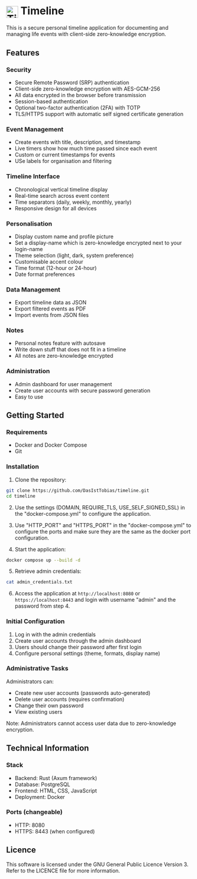 # <img src="backend/static/favicon.ico" alt="Timeline Logo" width="32" height="32" style="vertical-align: middle;"> Timeline

This is a secure personal timeline application for documenting and managing life events with client-side zero-knowledge encryption.

## Features

### Security
- Secure Remote Password (SRP) authentication
- Client-side zero-knowledge encryption with AES-GCM-256
- All data encrypted in the browser before transmission
- Session-based authentication
- Optional two-factor authentication (2FA) with TOTP
- TLS/HTTPS support with automatic self signed certificate generation

### Event Management
- Create events with title, description, and timestamp
- Live timers show how much time passed since each event
- Custom or current timestamps for events
- USe labels for organisation and filtering

### Timeline Interface
- Chronological vertical timeline display
- Real-time search across event content
- Time separators (daily, weekly, monthly, yearly)
- Responsive design for all devices

### Personalisation
- Display custom name and profile picture
- Set a display-name which is zero-knowledge encrypted next to your login-name
- Theme selection (light, dark, system preference)
- Customisable accent colour
- Time format (12-hour or 24-hour)
- Date format preferences

### Data Management
- Export timeline data as JSON
- Export filtered events as PDF
- Import events from JSON files

### Notes
- Personal notes feature with autosave
- Write down stuff that does not fit in a timeline
- All notes are zero-knowledge encrypted

### Administration
- Admin dashboard for user management
- Create user accounts with secure password generation
- Easy to use

## Getting Started

### Requirements
- Docker and Docker Compose
- Git

### Installation

1. Clone the repository:
```bash
git clone https://github.com/DasIstTobias/timeline.git
cd timeline
```

2. Use the settings (DOMAIN, REQUIRE_TLS, USE_SELF_SIGNED_SSL) in the "docker-compose.yml" to configure the application.

3. Use "HTTP_PORT" and "HTTPS_PORT" in the "docker-compose.yml" to configure the ports and make sure they are the same as the docker port configuration.

4. Start the application:
```bash
docker compose up --build -d
```

5. Retrieve admin credentials:
```bash
cat admin_credentials.txt
```

6. Access the application at `http://localhost:8080` or `https://localhost:8443` and login with username "admin" and the password from step 4.

### Initial Configuration

1. Log in with the admin credentials
2. Create user accounts through the admin dashboard
3. Users should change their password after first login
4. Configure personal settings (theme, formats, display name)

### Administrative Tasks

Administrators can:
- Create new user accounts (passwords auto-generated)
- Delete user accounts (requires confirmation)
- Change their own password
- View existing users

Note: Administrators cannot access user data due to zero-knowledge encryption.

## Technical Information

### Stack
- Backend: Rust (Axum framework)
- Database: PostgreSQL
- Frontend: HTML, CSS, JavaScript
- Deployment: Docker

### Ports (changeable)
- HTTP: 8080
- HTTPS: 8443 (when configured)

## Licence

This software is licensed under the GNU General Public Licence Version 3.
Refer to the LICENCE file for more information.
